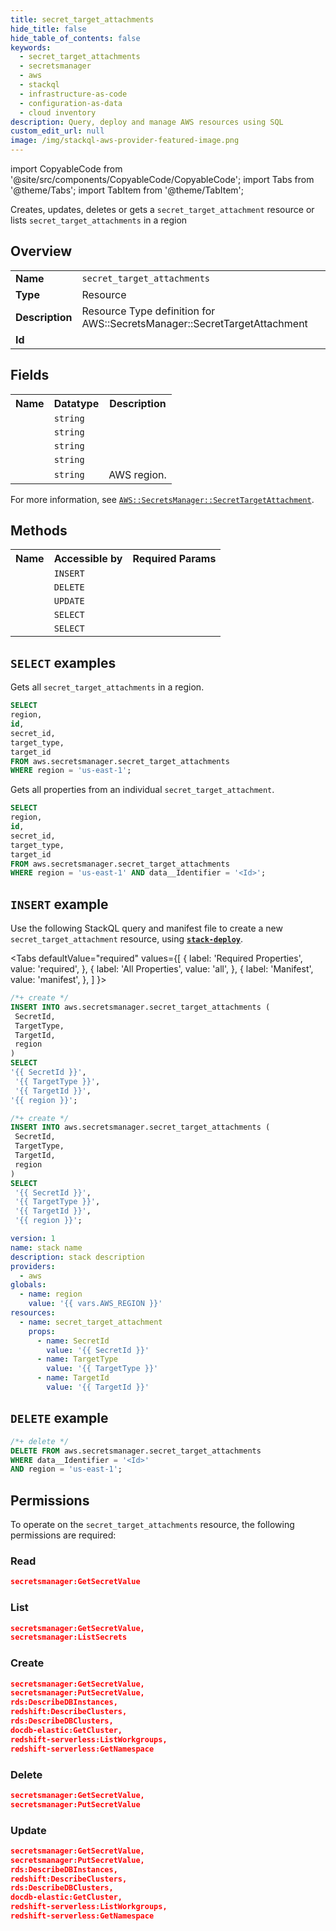 ```yaml
---
title: secret_target_attachments
hide_title: false
hide_table_of_contents: false
keywords:
  - secret_target_attachments
  - secretsmanager
  - aws
  - stackql
  - infrastructure-as-code
  - configuration-as-data
  - cloud inventory
description: Query, deploy and manage AWS resources using SQL
custom_edit_url: null
image: /img/stackql-aws-provider-featured-image.png
---
```


import CopyableCode from '@site/src/components/CopyableCode/CopyableCode';
import Tabs from '@theme/Tabs';
import TabItem from '@theme/TabItem';

Creates, updates, deletes or gets a <code>secret_target_attachment</code> resource or lists <code>secret_target_attachments</code> in a region

## Overview
<table>
<tbody>
<tr><td><b>Name</b></td><td><code>secret_target_attachments</code></td></tr>
<tr><td><b>Type</b></td><td>Resource</td></tr>
<tr><td><b>Description</b></td><td>Resource Type definition for AWS::SecretsManager::SecretTargetAttachment</td></tr>
<tr><td><b>Id</b></td><td><CopyableCode code="aws.secretsmanager.secret_target_attachments" /></td></tr>
</tbody>
</table>

## Fields
<table>
<tbody>
<tr><th>Name</th><th>Datatype</th><th>Description</th></tr><tr><td><CopyableCode code="id" /></td><td><code>string</code></td><td></td></tr>
<tr><td><CopyableCode code="secret_id" /></td><td><code>string</code></td><td></td></tr>
<tr><td><CopyableCode code="target_type" /></td><td><code>string</code></td><td></td></tr>
<tr><td><CopyableCode code="target_id" /></td><td><code>string</code></td><td></td></tr>
<tr><td><CopyableCode code="region" /></td><td><code>string</code></td><td>AWS region.</td></tr>
</tbody>
</table>

For more information, see <a href="https://docs.aws.amazon.com/AWSCloudFormation/latest/UserGuide/aws-resource-secretsmanager-secrettargetattachment.html"><code>AWS::SecretsManager::SecretTargetAttachment</code></a>.

## Methods

<table>
<tbody>
  <tr>
    <th>Name</th>
    <th>Accessible by</th>
    <th>Required Params</th>
  </tr>
  <tr>
    <td><CopyableCode code="create_resource" /></td>
    <td><code>INSERT</code></td>
    <td><CopyableCode code="TargetType, TargetId, SecretId, region" /></td>
  </tr>
  <tr>
    <td><CopyableCode code="delete_resource" /></td>
    <td><code>DELETE</code></td>
    <td><CopyableCode code="data__Identifier, region" /></td>
  </tr>
  <tr>
    <td><CopyableCode code="update_resource" /></td>
    <td><code>UPDATE</code></td>
    <td><CopyableCode code="data__Identifier, data__PatchDocument, region" /></td>
  </tr>
  <tr>
    <td><CopyableCode code="list_resources" /></td>
    <td><code>SELECT</code></td>
    <td><CopyableCode code="region" /></td>
  </tr>
  <tr>
    <td><CopyableCode code="get_resource" /></td>
    <td><code>SELECT</code></td>
    <td><CopyableCode code="data__Identifier, region" /></td>
  </tr>
</tbody>
</table>

## `SELECT` examples
Gets all <code>secret_target_attachments</code> in a region.
```sql
SELECT
region,
id,
secret_id,
target_type,
target_id
FROM aws.secretsmanager.secret_target_attachments
WHERE region = 'us-east-1';
```
Gets all properties from an individual <code>secret_target_attachment</code>.
```sql
SELECT
region,
id,
secret_id,
target_type,
target_id
FROM aws.secretsmanager.secret_target_attachments
WHERE region = 'us-east-1' AND data__Identifier = '<Id>';
```

## `INSERT` example

Use the following StackQL query and manifest file to create a new <code>secret_target_attachment</code> resource, using [__`stack-deploy`__](https://pypi.org/project/stack-deploy/).

<Tabs
    defaultValue="required"
    values={[
      { label: 'Required Properties', value: 'required', },
      { label: 'All Properties', value: 'all', },
      { label: 'Manifest', value: 'manifest', },
    ]
}>
<TabItem value="required">

```sql
/*+ create */
INSERT INTO aws.secretsmanager.secret_target_attachments (
 SecretId,
 TargetType,
 TargetId,
 region
)
SELECT 
'{{ SecretId }}',
 '{{ TargetType }}',
 '{{ TargetId }}',
'{{ region }}';
```
</TabItem>
<TabItem value="all">

```sql
/*+ create */
INSERT INTO aws.secretsmanager.secret_target_attachments (
 SecretId,
 TargetType,
 TargetId,
 region
)
SELECT 
 '{{ SecretId }}',
 '{{ TargetType }}',
 '{{ TargetId }}',
 '{{ region }}';
```
</TabItem>
<TabItem value="manifest">

```yaml
version: 1
name: stack name
description: stack description
providers:
  - aws
globals:
  - name: region
    value: '{{ vars.AWS_REGION }}'
resources:
  - name: secret_target_attachment
    props:
      - name: SecretId
        value: '{{ SecretId }}'
      - name: TargetType
        value: '{{ TargetType }}'
      - name: TargetId
        value: '{{ TargetId }}'

```
</TabItem>
</Tabs>

## `DELETE` example

```sql
/*+ delete */
DELETE FROM aws.secretsmanager.secret_target_attachments
WHERE data__Identifier = '<Id>'
AND region = 'us-east-1';
```

## Permissions

To operate on the <code>secret_target_attachments</code> resource, the following permissions are required:

### Read
```json
secretsmanager:GetSecretValue
```

### List
```json
secretsmanager:GetSecretValue,
secretsmanager:ListSecrets
```

### Create
```json
secretsmanager:GetSecretValue,
secretsmanager:PutSecretValue,
rds:DescribeDBInstances,
redshift:DescribeClusters,
rds:DescribeDBClusters,
docdb-elastic:GetCluster,
redshift-serverless:ListWorkgroups,
redshift-serverless:GetNamespace
```

### Delete
```json
secretsmanager:GetSecretValue,
secretsmanager:PutSecretValue
```

### Update
```json
secretsmanager:GetSecretValue,
secretsmanager:PutSecretValue,
rds:DescribeDBInstances,
redshift:DescribeClusters,
rds:DescribeDBClusters,
docdb-elastic:GetCluster,
redshift-serverless:ListWorkgroups,
redshift-serverless:GetNamespace
```
